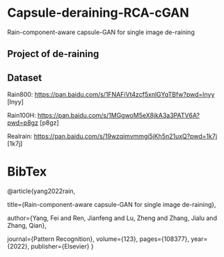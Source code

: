 # Capsule-deraining-RCA-cGAN
Rain-component-aware capsule-GAN for single image de-raining
## Project of de-raining

## Dataset
Rain800: https://pan.baidu.com/s/1FNAFiVt4zcf5xnlGYqTBfw?pwd=lnyy [lnyy] 

Rain100H: https://pan.baidu.com/s/1MGgwoM5eX8jkA3a3PATV6A?pwd=p8gz [p8gz]

Realrain: https://pan.baidu.com/s/19wzqimvmmgi5jKh5n21uxQ?pwd=1k7j [1k7j]

# BibTex
@article{yang2022rain,

  title={Rain-component-aware capsule-GAN for single image de-raining},
  
  author={Yang, Fei and Ren, Jianfeng and Lu, Zheng and Zhang, Jialu and Zhang, Qian},
  
  journal={Pattern Recognition},
  volume={123},
  pages={108377},
  year={2022},
  publisher={Elsevier}
}








